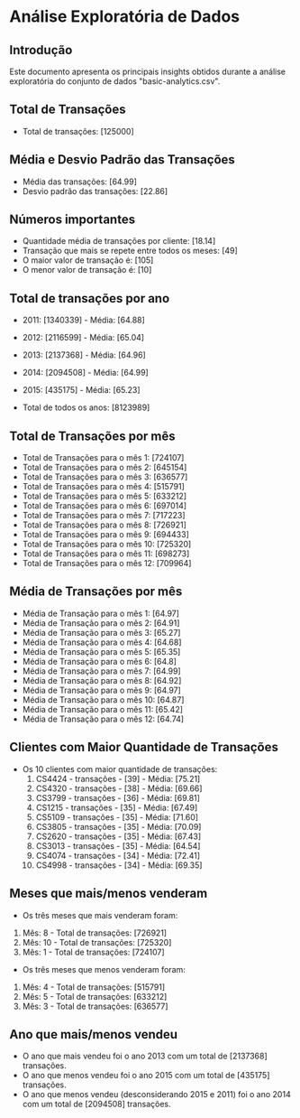 # Análise Exploratória de Dados

## Introdução
Este documento apresenta os principais insights obtidos durante a análise exploratória do conjunto de dados "basic-analytics.csv".

## Total de Transações
- Total de transações: [125000]

## Média e Desvio Padrão das Transações
- Média das transações: [64.99]
- Desvio padrão das transações: [22.86]

## Números importantes
- Quantidade média de transações por cliente: [18.14]
- Transação que mais se repete entre todos os meses: [49]
- O maior valor de transação é: [105]
- O menor valor de transação é: [10]

## Total de transações por ano
- 2011: [1340339] - Média: [64.88]
- 2012: [2116599] - Média: [65.04]
- 2013: [2137368] - Média: [64.96]
- 2014: [2094508] - Média: [64.99]
- 2015: [435175] - Média: [65.23]

- Total de todos os anos: [8123989]

## Total de Transações por mês
- Total de Transações para o mês 1: [724107]
- Total de Transações para o mês 2: [645154]
- Total de Transações para o mês 3: [636577]
- Total de Transações para o mês 4: [515791]
- Total de Transações para o mês 5: [633212]
- Total de Transações para o mês 6: [697014]
- Total de Transações para o mês 7: [717223]
- Total de Transações para o mês 8: [726921]
- Total de Transações para o mês 9: [694433]
- Total de Transações para o mês 10: [725320]
- Total de Transações para o mês 11: [698273]
- Total de Transações para o mês 12: [709964]

## Média de Transações por mês
- Média de Transação para o mês 1: [64.97]
- Média de Transação para o mês 2: [64.91]
- Média de Transação para o mês 3: [65.27]
- Média de Transação para o mês 4: [64.68]
- Média de Transação para o mês 5: [65.35]
- Média de Transação para o mês 6: [64.8]
- Média de Transação para o mês 7: [64.99]
- Média de Transação para o mês 8: [64.92]
- Média de Transação para o mês 9: [64.97]
- Média de Transação para o mês 10: [64.87]
- Média de Transação para o mês 11: [65.42]
- Média de Transação para o mês 12: [64.74]

## Clientes com Maior Quantidade de Transações
- Os 10 clientes com maior quantidade de transações:
  1. CS4424 - transações - [39] - Média: [75.21]
  2. CS4320 - transações - [38] - Média: [69.66]
  3. CS3799 - transações - [36] - Média: [69.81]
  4. CS1215 - transações - [35] - Média: [67.49]
  5. CS5109 - transações - [35] - Média: [71.60]
  6. CS3805 - transações - [35] - Média: [70.09]
  7. CS2620 - transações - [35] - Média: [67.43]
  8. CS3013 - transações - [35] - Média: [64.54]
  9. CS4074 - transações - [34] - Média: [72.41]
  10. CS4998 - transações - [34] - Média: [69.35]

## Meses que mais/menos venderam
- Os três meses que mais venderam foram:
1. Mês: 8 - Total de transações: [726921]
2. Mês: 10 - Total de transações: [725320]
3. Mês: 1 - Total de transações: [724107]

- Os três meses que menos venderam foram:
1. Mês: 4 - Total de transações: [515791]
2. Mês: 5 - Total de transações: [633212]
3. Mês: 3 - Total de transações: [636577]

## Ano que mais/menos vendeu
- O ano que mais vendeu foi o ano 2013 com um total de [2137368] transações.
- O ano que menos vendeu foi o ano 2015 com um total de [435175] transações.
- O ano que menos vendeu (desconsiderando 2015 e 2011) foi o ano 2014 com um total de [2094508] transações.
